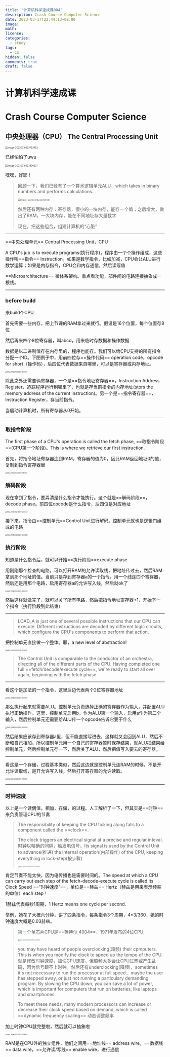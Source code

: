 ```yaml
---
title: "计算机科学速成课004"
description: Crash Course Computer Science
date: 2023-03-17T22:44:13+08:00
image: 
math: 
license: 
categories:
  - study
tags:
  - CS
hidden: false
comments: true
draft: false
---
```

# 计算机科学速成课

# Crash Course Computer Science

## 中央处理器（CPU） The Central Processing Unit

<img src="C:\Users\dell\AppData\Roaming\Typora\typora-user-images\image-20230316223753953.png" alt="image-20230316223753953" style="zoom: 50%;" />

已经怕怕了uwu

<img src="C:\Users\dell\AppData\Roaming\Typora\typora-user-images\image-20230316223836321.png" alt="image-20230316223836321" style="zoom:50%;" />

嘿嘿，好耶！

> 回顾一下，我们已经有了一个算术逻辑单元ALU，which takes in binary numbers and performs calculations.
>
> <img src="C:\Users\dell\AppData\Roaming\Typora\typora-user-images\image-20230316223945981.png" alt="image-20230316223945981" style="zoom:50%;" />
>
> 然后还有两种内存：寄存器，很小的一块内存，能存一个值；之后增大，做出了RAM，一大块内存，能在不同地址存大量数字
>
> 现在，把这些组合，组建计算机的“心脏”

---

==中央处理单元== Central Processing Unit，CPU

A CPU's jub is to execute programs(执行程序)，程序由一个个操作组成，这些操作叫==指令== Instruction。如果是数学指令，比如加减，CPU会让ALU进行数学运算；如果是内存指令，CPU会和内存通信，然后读写值

==Microarchitecture== 微体系架构。重点看功能，部件间的电路连接抽象成一根线。

---

### before build

来build个CPU

首先需要一些内存，把上节课的RAM拿过来就行。假设是16个位置，每个位置存8位

然后再来四个8位寄存器，叫abcd，用来临时存数据和操作数据

数据是以二进制值存在内存里的，程序也能存。我们可以给CPU支持的所有指令分配一个ID。下图例子中，用前四位存==操作代码== operation code，opcode for short（操作码），后四位代表数据来自哪里，可以是寄存器或内存地址。

<img src="C:\Users\dell\Documents\Tencent Files\371975940\FileRecv\MobileFile\IMG_2992(20230317-210718).PNG" alt="IMG_2992(20230317-210718)" style="zoom: 33%;" />

除此之外还需要俩寄存器，一个是==指令地址寄存器==，Instruction Address Register，追踪程序运行到哪里了，也就是存当前指令的内存地址(stors the memory address of the current instruction)。另一个是==指令寄存器==，Instruction Register，存当前指令。

当启动计算机时，所有寄存器从0开始。

---

### 取指令阶段

The first phase of a CPU's operation is called the fetch phase, ==取指令阶段==(CPU第一个阶段)。This is where we retrieve our first instruction.

首先，将指令地址寄存器连到RAM，寄存器的值为0，因此RAM返回地址0的值，复制到指令寄存器里

<img src="C:\Users\dell\Documents\Tencent Files\371975940\FileRecv\MobileFile\IMG_2993(20230317-211742).PNG" alt="IMG_2993(20230317-211742)" style="zoom:33%;" />

### 解码阶段

现在拿到了指令，要弄清是什么指令才能执行。这个就是==解码阶段==，decode phase。前四位opcode是什么指令，后四位是对应地址

<img src="C:\Users\dell\Documents\Tencent Files\371975940\FileRecv\MobileFile\IMG_2994(20230317-212033).PNG" alt="IMG_2994(20230317-212033)" style="zoom:33%;" />

接下来，指令由==控制单元==Control Unit进行解码。控制单元就也是逻辑门组成的电路

<img src="C:\Users\dell\Documents\Tencent Files\371975940\FileRecv\MobileFile\IMG_2995(20230317-212259).PNG" alt="IMG_2995(20230317-212259)" style="zoom:33%;" />

### 执行阶段

知道是什么指令后，就可以开始==执行阶段==execute phase

用刚刚那个检查的电路，可以打开RAM的允许读取线，把地址传过去，然后RAM拿到那个地址的值。当前只是存到寄存器a的一个指令。用一个线连四个寄存器，然后还是用那个电路，启用寄存器a的允许写入线，然后就ok了

<img src="C:\Users\dell\Documents\Tencent Files\371975940\FileRecv\MobileFile\IMG_2996(20230317-212805).PNG" alt="IMG_2996(20230317-212805)" style="zoom:33%;" />

然后这样就做完了，就可以关了所有电路，然后把指令地址寄存器+1，开始下一个指令（执行阶段到此结束）

---

> LOAD_A is just one of several possible instructions that our CPU can execute. Different instructions are decoded by different logic circuits, which configure the CPU's components to perform that action.

把控制单元直接做一个整体。耶，a new level of abstraction!

<img src="C:\Users\dell\Documents\Tencent Files\371975940\FileRecv\MobileFile\IMG_2997(20230317-213216).PNG" alt="IMG_2997(20230317-213216)" style="zoom:33%;" />

> The Control Unit is comparable to the conductor of an orchestra, directing all of the different parts of the CPU. Having completed one full ==fetch/decode/execute cycle==, we're ready to start all over again, beginning with the fetch phase.

---

看这个是加法的一个指令，这里后边代表两个2位寄存器地址

<img src="C:\Users\dell\Documents\Tencent Files\371975940\FileRecv\MobileFile\IMG_2998(20230317-214551).PNG" alt="IMG_2998(20230317-214551)" style="zoom:33%;" />

那么执行起来就需要ALU。控制单元负责选择正确的寄存器作为输入，并配置ALU执行正确操作。这里，控制单元启用b，作为ALU第一个输入，启用a作为第二个输入，然后控制单元还需要给ALU传一个opcode告诉它要干什么

<img src="C:\Users\dell\Documents\Tencent Files\371975940\FileRecv\MobileFile\IMG_2999(20230317-214859).PNG" alt="IMG_2999(20230317-214859)" style="zoom:33%;" />

然后结果应该存到寄存器a里，但不能直接写进去，这样就又会回到ALU，然后不断和自己相加。所以控制单元用一个自己的寄存器暂时保存结果，就ALU把结果给控制单元，然后控制单元存一下，然后关了ALU，然后把值写入要去的寄存器。

---

看这是一个存储，过程基本类似，然后这边就是控制单元连RAM的时候，不是开允许读取线，是开允许写入线，然后打开寄存器的允许读取。

<img src="C:\Users\dell\Documents\Tencent Files\371975940\FileRecv\MobileFile\IMG_3001(20230317-215333).PNG" alt="IMG_3001(20230317-215333)" style="zoom:33%;" />

---

### 时钟速度

以上是一个读俩值，相加，存储，的过程。人工解析了一下，但其实是==时钟==来负责管理CPU的节奏

> The responsibility of keeping the CPU ticking along falls to a component called the ==clock==.
>
> The clock triggers an electrical signal at a precise and regular inteval. 时钟以精确的间隔，触发电信号。Its signal is used by the Control Unit to advance(推进) the internal operation(内部操作) of the CPU, keeping everything in lock-step(按步骤)
>
> <img src="C:\Users\dell\Documents\Tencent Files\371975940\FileRecv\MobileFile\IMG_3002(20230317-215801).PNG" alt="IMG_3002(20230317-215801)" style="zoom:33%;" />

肯定节奏不能太快，因为电传播也是需要时间的。The speed at which a CPU can carry out each step of the fetch-decode-execute cycle is called its Clock Speed ==“时钟速度”==，单位是==赫兹== Hertz（赫兹是用来表示频率的单位）each step！

1赫兹代表每秒1周期，1 Hertz means one cycle per second.

举例，她花了大概六分钟，讲了四条指令，每条指令3个周期，4*3/360，她的时钟速度大概是0.03赫兹。

> 第一个单芯片CPU是==英特尔 4004==，1971年发布的4位CPU
>
> <img src="C:\Users\dell\Documents\Tencent Files\371975940\FileRecv\MobileFile\IMG_3003(20230317-223124).PNG" alt="IMG_3003(20230317-223124)" style="zoom:33%;" />

> you may have heard of people overclocking(超频) their cpmputers. This is when you modify the clock to speed up the tempo of the CPU. 就是修改时钟速度，加快CPU速度。但超频太多会让CPU过热或产生乱码，因为信号跟不上时钟。然后还有underclocking(降频)，sometimes it's not necessary to run the processor at full speed... maybe the user has stepped away, or just not running a particulary demanding program. By slowing the CPU down, you can save a lot of power, which is important for computers that run on batteries, like laptops and smartphones.
>
> To meet these needs, many modern processors can increase or decrease their clock speed based on demand, which is called ==dynamic frequency scaling== 动态调整频率

加上时钟CPU就完整啦，然后就可以抽象啦

<img src="C:\Users\dell\Documents\Tencent Files\371975940\FileRecv\MobileFile\IMG_3004(20230317-223801).PNG" alt="IMG_3004(20230317-223801)" style="zoom:33%;" />

RAM是在CPU外的独立组件，他们之间用==地址线== address wire，==数据线== data wire，==允许读/写线== enable wire，进行通信